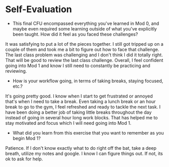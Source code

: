 # Self-Evaluation

- This final CFU encompassed everything you've learned in Mod 0, and maybe even required some learning outside of what you've explicitly been taught. How did it feel as you faced these challenges?

It was satisfying to put a lot of the pieces together. I still got tripped up on a couple of them and took me a bit to figure out how to face that challenge. The last class problem was challenging and I don't think I did it totally right. That will be good to review the last class challenge. Overall, I feel confident going into Mod 1 and know I still need to constantly be practicing and reviewing. 

- How is your workflow going, in terms of taking breaks, staying focused, etc.?

It's going pretty good. I know when I start to get frustrated or annoyed that's when I need to take a break. Even taking a lunch break or an hour break to go to the gym, I feel refreshed and ready to tackle the next task. I have been doing a better job of taking little breaks throughout the day instead of going in several hour long work blocks. That has helped me to stay motivated and focus which I will need going into Mod 1. 

- What did you learn from this exercise that you want to remember as you begin Mod 1?

Patience. If I don't know exactly what to do right off the bat, take a deep breath, utilize my notes and google. I know I can figure things out. If not, its ok to ask for help. 